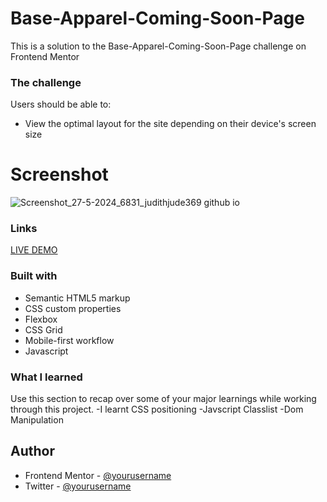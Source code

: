 # Base-Apparel-Coming-Soon-Page

This is a solution to the Base-Apparel-Coming-Soon-Page challenge on Frontend Mentor

### The challenge
Users should be able to:

- View the optimal layout for the site depending on their device's screen size
# Screenshot
![Screenshot_27-5-2024_6831_judithjude369 github io](https://github.com/JudithJude369/Base-Apparel-Coming-Soon-Page/assets/113371056/af549a9b-0c09-4137-b015-147ddd2008c9)

### Links
[LIVE DEMO](https://judithjude369.github.io/Base-Apparel-Coming-Soon-Page/)

### Built with
- Semantic HTML5 markup
- CSS custom properties
- Flexbox
- CSS Grid
- Mobile-first workflow
- Javascript
### What I learned
Use this section to recap over some of your major learnings while working through this project.
-I learnt CSS positioning
-Javscript Classlist
-Dom Manipulation
## Author
- Frontend Mentor - [@yourusername](https://frontendmentor.io/profile/JudithJude369)
- Twitter - [@yourusername](https://x.com/JudithJ08832378)
